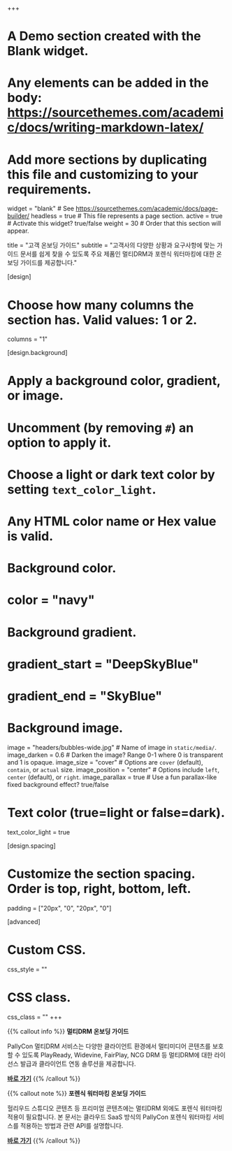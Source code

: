 +++
# A Demo section created with the Blank widget.
# Any elements can be added in the body: https://sourcethemes.com/academic/docs/writing-markdown-latex/
# Add more sections by duplicating this file and customizing to your requirements.

widget = "blank"  # See https://sourcethemes.com/academic/docs/page-builder/
headless = true  # This file represents a page section.
active = true  # Activate this widget? true/false
weight = 30  # Order that this section will appear.

title = "고객 온보딩 가이드"
subtitle = "고객사의 다양한 상황과 요구사항에 맞는 가이드 문서를 쉽게 찾을 수 있도록 주요 제품인 멀티DRM과 포렌식 워터마킹에 대한 온보딩 가이드를 제공합니다."

[design]
  # Choose how many columns the section has. Valid values: 1 or 2.
  columns = "1"

[design.background]
  # Apply a background color, gradient, or image.
  #   Uncomment (by removing `#`) an option to apply it.
  #   Choose a light or dark text color by setting `text_color_light`.
  #   Any HTML color name or Hex value is valid.

  # Background color.
  # color = "navy"
  
  # Background gradient.
  # gradient_start = "DeepSkyBlue"
  # gradient_end = "SkyBlue"
  
  # Background image.
  image = "headers/bubbles-wide.jpg"  # Name of image in `static/media/`.
  image_darken = 0.6  # Darken the image? Range 0-1 where 0 is transparent and 1 is opaque.
  image_size = "cover"  #  Options are `cover` (default), `contain`, or `actual` size.
  image_position = "center"  # Options include `left`, `center` (default), or `right`.
  image_parallax = true  # Use a fun parallax-like fixed background effect? true/false

  # Text color (true=light or false=dark).
  text_color_light = true

[design.spacing]
  # Customize the section spacing. Order is top, right, bottom, left.
  padding = ["20px", "0", "20px", "0"]

[advanced]
 # Custom CSS. 
 css_style = ""
 
 # CSS class.
 css_class = ""
+++

{{% callout info %}}
**멀티DRM 온보딩 가이드**

PallyCon 멀티DRM 서비스는 다양한 클라이언트 환경에서 멀티미디어 콘텐츠를 보호할 수 있도록 PlayReady, Widevine, FairPlay, NCG DRM 등 멀티DRM에 대한 라이선스 발급과 클라이언트 연동 솔루션을 제공합니다.

[**바로 가기**](./multidrm/getting-started/multidrm-onboarding)
{{% /callout %}}

{{% callout note %}}
**포렌식 워터마킹 온보딩 가이드**

헐리우드 스튜디오 콘텐츠 등 프리미엄 콘텐츠에는 멀티DRM 외에도 포렌식 워터마킹 적용이 필요합니다. 본 문서는 클라우드 SaaS 방식의 PallyCon 포렌식 워터마킹 서비스를 적용하는 방법과 관련 API를 설명합니다.

[**바로 가기**](./forensic-watermarking/)
{{% /callout %}}
